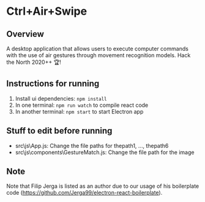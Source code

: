 # Ctrl+Air+Swipe

## Overview
A desktop application that allows users to execute computer commands with the use of air gestures through movement recognition models. Hack the North 2020++ 🏆!

## Instructions for running
1. Install ui dependencies: ```npm install``` </br>
2. In one terminal: ```npm run watch``` to compile react code <br/>
3. In another terminal: ```npm start``` to start Electron app

## Stuff to edit before running
- src\js\App.js: Change the file paths for thepath1, ..., thepath6
- src\js\components\GestureMatch.js: Change the file path for the image

## Note
Note that Filip Jerga is listed as an author due to our usage of his boilerplate code (https://github.com/Jerga99/electron-react-boilerplate).
